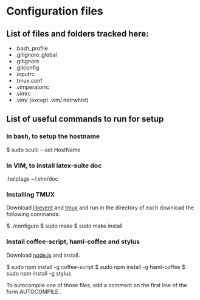 Configuration files
===================

List of files and folders tracked here:
---------------------------------------

* .bash\_profile
* .gitignore\_global
* .gitignore
* .gitconfig
* .inputrc
* .tmux.conf
* .vimperatorrc
* .vimrc
* .vim/ (except .vim/.netrwhist)

List of useful commands to run for setup
----------------------------------------
### In bash, to setup the hostname

  $ sudo scutil --set HostName <DesiredHostName>

### In VIM, to install latex-suite doc

  :helptags ~/.vim/doc

### Installing TMUX
Download [libevent](http://libevent.org/) and [tmux](http://tmux.sourceforge.net/) and run in the directory of each download the following commands:

  $ ./configure
  $ sudo make
  $ sudo make install

### Install coffee-script, haml-coffee and stylus

Download [node.js](http://nodejs.org/) and install.

  $ sudo npm install -g coffee-script
  $ sudo npm install -g haml-coffee
  $ sudo npm install -g stylus

To autocompile one of those files, add a comment on the first line of the form AUTOCOMPILE <dest>.
